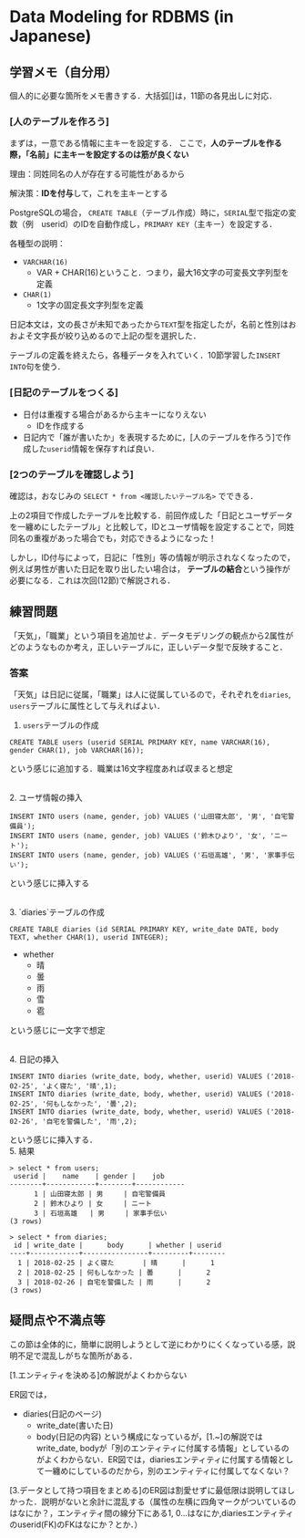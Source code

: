 # Data Modeling for RDBMS (in Japanese)

## 学習メモ（自分用）

個人的に必要な箇所をメモ書きする．大括弧[]は，11節の各見出しに対応．


### [人のテーブルを作ろう]

まずは，一意である情報に主キーを設定する．
ここで，**人のテーブルを作る際，「名前」に主キーを設定するのは筋が良くない**

理由：同姓同名の人が存在する可能性があるから

解決策：**IDを付与**して，これを主キーとする

PostgreSQLの場合，
`CREATE TABLE`（テーブル作成）時に，`SERIAL`型で指定の変数（例　userid）のIDを自動作成し，`PRIMARY KEY`（主キー）を設定する．

各種型の説明：

- `VARCHAR(16)`
    - VAR + CHAR(16)ということ．つまり，最大16文字の可変長文字列型を定義
- `CHAR(1)`
    - 1文字の固定長文字列型を定義

日記本文は，文の長さが未知であったから`TEXT`型を指定したが，名前と性別はおおよそ文字長が絞り込めるので上記の型を選択した．

テーブルの定義を終えたら，各種データを入れていく．10節学習した`INSERT INTO`句を使う．


### [日記のテーブルをつくる]

- 日付は重複する場合があるから主キーになりえない
    - IDを作成する
- 日記内で「誰が書いたか」を表現するために，[人のテーブルを作ろう]で作成した`userid`情報を保存すれば良い．


### [2つのテーブルを確認しよう]

確認は，おなじみの
`SELECT * from <確認したいテーブル名>`
でできる．

上の2項目で作成したテーブルを比較する．前回作成した「日記とユーザデータを一纏めにしたテーブル」と比較して，IDとユーザ情報を設定することで，同姓同名の重複があった場合でも，対応できるようになった！

しかし，ID付与によって，日記に「性別」等の情報が明示されなくなったので，例えば男性が書いた日記を取り出したい場合は，
**テーブルの結合**という操作が必要になる．これは次回(12節)で解説される．


## 練習問題

「天気」，「職業」という項目を追加せよ．データモデリングの観点から2属性がどのようなものか考え，正しいテーブルに，正しいデータ型で反映すること．


### 答案

「天気」は日記に従属，「職業」は人に従属しているので，それぞれを`diaries`, `users`テーブルに属性として与えればよい．
<br>
1. `users`テーブルの作成

`CREATE TABLE users (userid SERIAL PRIMARY KEY, name VARCHAR(16), gender CHAR(1), job VARCHAR(16));`

という感じに追加する．職業は16文字程度あれば収まると想定

<br>
2. ユーザ情報の挿入

```
INSERT INTO users (name, gender, job) VALUES ('山田寝太郎', '男', '自宅警備員');
INSERT INTO users (name, gender, job) VALUES ('鈴木ひより', '女', 'ニート');
INSERT INTO users (name, gender, job) VALUES ('石垣高雄', '男', '家事手伝い');
```

という感じに挿入する

<br>
3. `diaries`テーブルの作成

`CREATE TABLE diaries (id SERIAL PRIMARY KEY, write_date DATE, body TEXT, whether CHAR(1), userid INTEGER);`

- whether
    - 晴
    - 曇
    - 雨
    - 雪
    - 雹

という感じに一文字で想定

<br>
4. 日記の挿入

```
INSERT INTO diaries (write_date, body, whether, userid) VALUES ('2018-02-25', 'よく寝た', '晴',1);
INSERT INTO diaries (write_date, body, whether, userid) VALUES ('2018-02-25', '何もしなかった', '曇',2);
INSERT INTO diaries (write_date, body, whether, userid) VALUES ('2018-02-26', '自宅を警備した', '雨',2);
```

という感じに挿入する．
<br>
5. 結果

```
> select * from users;
 userid |    name    | gender |    job
--------+------------+--------+------------
      1 | 山田寝太郎 | 男     | 自宅警備員
      2 | 鈴木ひより | 女     | ニート
      3 | 石垣高雄   | 男     | 家事手伝い
(3 rows)
```

```
> select * from diaries;
 id | write_date |      body      | whether | userid
----+------------+----------------+---------+--------
  1 | 2018-02-25 | よく寝た       | 晴      |      1
  2 | 2018-02-25 | 何もしなかった | 曇      |      2
  3 | 2018-02-26 | 自宅を警備した | 雨      |      2
(3 rows)
```



## 疑問点や不満点等

この節は全体的に，簡単に説明しようとして逆にわかりにくくなっている感，説明不足で混乱しがちな箇所がある．

[1.エンティティを決める]の解説がよくわからない

ER図では，
- diaries(日記のページ)
    - write_date(書いた日)
    - body(日記の内容)
という構成になっているが，[1.~]の解説ではwrite_date, bodyが「別のエンティティに付属する情報」としているのがよくわからない．ER図では，diariesエンティティに付属する情報として一纏めにしているのだから，別のエンティティに付属してなくない？


[3.データとして持つ項目をまとめる]のER図は割愛せずに最低限は説明してほしかった．説明がないと余計に混乱する（属性の左横に四角マークがついているのはなにか？，エンティティ間の線分下にある1, 0...はなにか,diariesエンティティのuserid(FK)のFKはなにか？とか．）
